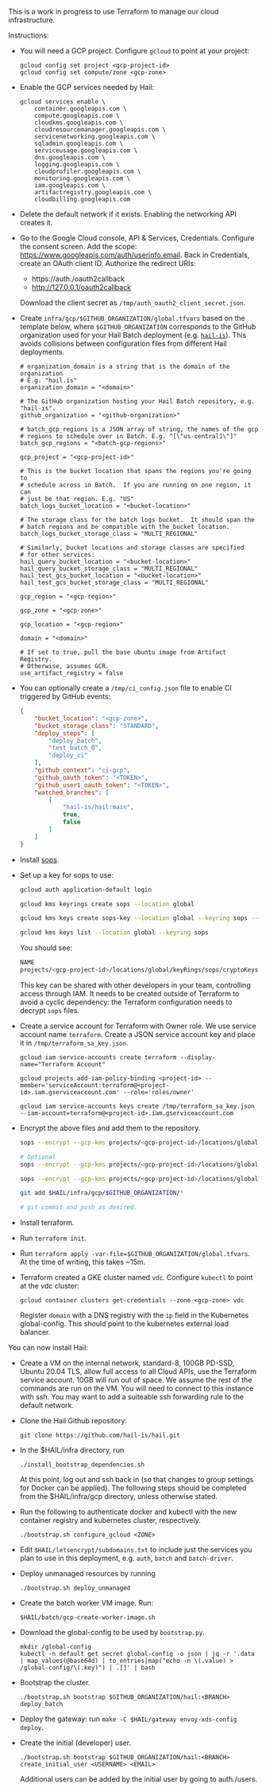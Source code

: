 This is a work in progress to use Terraform to manage our cloud
infrastructure.

Instructions:

- You will need a GCP project.  Configure `gcloud` to point at your project:

   ```
   gcloud config set project <gcp-project-id>
   gcloud config set compute/zone <gcp-zone>
   ```

- Enable the GCP services needed by Hail:

   ```
   gcloud services enable \
       container.googleapis.com \
       compute.googleapis.com \
       cloudkms.googleapis.com \
       cloudresourcemanager.googleapis.com \
       servicenetworking.googleapis.com \
       sqladmin.googleapis.com \
       serviceusage.googleapis.com \
       dns.googleapis.com \
       logging.googleapis.com \
       cloudprofiler.googleapis.com \
       monitoring.googleapis.com \
       iam.googleapis.com \
       artifactregistry.googleapis.com \
       cloudbilling.googleapis.com
   ```

- Delete the default network if it exists. Enabling the networking
  API creates it.

- Go to the Google Cloud console, API & Services, Credentials.
  Configure the consent screen.  Add the scope:
  https://www.googleapis.com/auth/userinfo.email.  Back in Credentials, create an OAuth
  client ID.  Authorize the redirect URIs:

   - https://auth.<domain>/oauth2callback
   - http://127.0.0.1/oauth2callback

  Download the client secret as `/tmp/auth_oauth2_client_secret.json`.

- Create `infra/gcp/$GITHUB_ORGANIZATION/global.tfvars` based on the template below, where `$GITHUB_ORGANIZATION` corresponds to the GitHub organization used for your Hail Batch deployment (e.g. [`hail-is`](https://github.com/hail-is/hail)). This avoids collisions between configuration files from different Hail deployments.


   ```
   # organization_domain is a string that is the domain of the organization
   # E.g. "hail.is"
   organization_domain = "<domain>"

   # The GitHub organization hosting your Hail Batch repository, e.g. "hail-is".
   github_organization = "<github-organization>"

   # batch_gcp_regions is a JSON array of string, the names of the gcp
   # regions to schedule over in Batch. E.g. "[\"us-central1\"]"
   batch_gcp_regions = "<batch-gcp-regions>"

   gcp_project = "<gcp-project-id>"

   # This is the bucket location that spans the regions you're going to
   # schedule across in Batch.  If you are running on one region, it can
   # just be that region. E.g. "US"
   batch_logs_bucket_location = "<bucket-location>"

   # The storage class for the batch logs bucket.  It should span the
   # batch regions and be compatible with the bucket location.
   batch_logs_bucket_storage_class = "MULTI_REGIONAL"

   # Similarly, bucket locations and storage classes are specified
   # for other services:
   hail_query_bucket_location = "<bucket-location>"
   hail_query_bucket_storage_class = "MULTI_REGIONAL"
   hail_test_gcs_bucket_location = "<bucket-location>"
   hail_test_gcs_bucket_storage_class = "MULTI_REGIONAL"

   gcp_region = "<gcp-region>"

   gcp_zone = "<gcp-zone>"

   gcp_location = "<gcp-region>"

   domain = "<domain>"

   # If set to true, pull the base ubuntu image from Artifact Registry.
   # Otherwise, assumes GCR.
   use_artifact_registry = false
   ```

- You can optionally create a `/tmp/ci_config.json` file to enable CI triggered by GitHub events:

  ```json
  {
      "bucket_location": "<gcp-zone>",
      "bucket_storage_class": "STANDARD",
      "deploy_steps": [
          "deploy_batch",
          "test_batch_0",
          "deploy_ci"
      ],
      "github_context": "ci-gcp",
      "github_oauth_token": "<TOKEN>",
      "github_user1_oauth_token": "<TOKEN>",
      "watched_branches": [
          [
              "hail-is/hail:main",
              true,
              false
          ]
      ]
  }
  ```

- Install [sops](https://github.com/mozilla/sops).

- Set up a key for sops to use:

  ```sh
  gcloud auth application-default login

  gcloud kms keyrings create sops --location global

  gcloud kms keys create sops-key --location global --keyring sops --purpose encryption

  gcloud kms keys list --location global --keyring sops
  ```

  You should see:

  ```sh
  NAME                                                                         PURPOSE          PRIMARY_STATE
  projects/<gcp-project-id>/locations/global/keyRings/sops/cryptoKeys/sops-key ENCRYPT_DECRYPT  ENABLED
  ```

  This key can be shared with other developers in your team, controlling access through IAM.  It needs to be created outside of Terraform to avoid a cyclic dependency: the Terraform configuration needs to decrypt `sops` files.

- Create a service account for Terraform with Owner role.  We use
  service account name `terraform`.  Create a JSON service account key
  and place it in `/tmp/terraform_sa_key.json`.

  ```
  gcloud iam service-accounts create terraform --display-name="Terraform Account"

  gcloud projects add-iam-policy-binding <project-id> --member='serviceAccount:terraform@<project-id>.iam.gserviceaccount.com' --role='roles/owner'

  gcloud iam service-accounts keys create /tmp/terraform_sa_key.json  --iam-account=terraform@<project-id>.iam.gserviceaccount.com
  ```


- Encrypt the above files and add them to the repository.

  ```sh
  sops --encrypt --gcp-kms projects/<gcp-project-id>/locations/global/keyRings/sops/cryptoKeys/sops-key /tmp/auth_oauth2_client_secret.json > $HAIL/infra/gcp/$GITHUB_ORGANIZATION/auth_oauth2_client_secret.enc.json

  # Optional
  sops --encrypt --gcp-kms projects/<gcp-project-id>/locations/global/keyRings/sops/cryptoKeys/sops-key /tmp/ci_config.json > $HAIL/infra/gcp/$GITHUB_ORGANIZATION/ci_config.enc.json

  sops --encrypt --gcp-kms projects/<gcp-project-id>/locations/global/keyRings/sops/cryptoKeys/sops-key /tmp/terraform_sa_key.json > $HAIL/infra/gcp/$GITHUB_ORGANIZATION/terraform_sa_key.enc.json

  git add $HAIL/infra/gcp/$GITHUB_ORGANIZATION/*

  # git commit and push as desired.
  ```

- Install terraform.

- Run `terraform init`.

- Run `terraform apply -var-file=$GITHUB_ORGANIZATION/global.tfvars`.  At the
  time of writing, this takes ~15m.

- Terraform created a GKE cluster named `vdc`.  Configure `kubectl`
   to point at the vdc cluster:

   ```
   gcloud container clusters get-credentials --zone <gcp-zone> vdc
   ```

   Register `domain` with a DNS registry with the `ip` field in the
   Kubernetes global-config. This should point to the kubernetes
   external load balancer.


You can now install Hail:

- Create a VM on the internal network, standard-8, 100GB PD-SSD,
  Ubuntu 20.04 TLS, allow full access to all Cloud APIs, use the
  Terraform service account.  10GB will run out of space.  We assume
  the rest of the commands are run on the VM.  You will need to
  connect to this instance with ssh.  You may want to add a suiteable
  ssh forwarding rule to the default network.

- Clone the Hail Github repository:

  ```
  git clone https://github.com/hail-is/hail.git
  ```

- In the $HAIL/infra directory, run

  ```
  ./install_bootstrap_dependencies.sh
  ```

  At this point, log out and ssh back in (so that changes to group settings
  for Docker can be applied). The following steps should be completed from
  the $HAIL/infra/gcp directory, unless otherwise stated.

- Run the following to authenticate docker and kubectl with the new
  container registry and kubernetes cluster, respectively.

  ```
  ./bootstrap.sh configure_gcloud <ZONE>
  ```

- Edit `$HAIL/letsencrypt/subdomains.txt` to include just the services you plan
  to use in this deployment, e.g. `auth`, `batch` and `batch-driver`.

- Deploy unmanaged resources by running

  ```
  ./bootstrap.sh deploy_unmanaged
  ```

- Create the batch worker VM image. Run:

  ```
  $HAIL/batch/gcp-create-worker-image.sh
  ```

- Download the global-config to be used by `bootstrap.py`.

  ```
  mkdir /global-config
  kubectl -n default get secret global-config -o json | jq -r '.data | map_values(@base64d) | to_entries|map("echo -n \(.value) > /global-config/\(.key)") | .[]' | bash
  ```

- Bootstrap the cluster.

  ```
  ./bootstrap.sh bootstrap $GITHUB_ORGANIZATION/hail:<BRANCH> deploy_batch
  ```

- Deploy the gateway: run `make -C $HAIL/gateway envoy-xds-config deploy`.

- Create the initial (developer) user.

  ```
  ./bootstrap.sh bootstrap $GITHUB_ORGANIZATION/hail:<BRANCH> create_initial_user <USERNAME> <EMAIL>
  ```

  Additional users can be added by the initial user by going to auth.<domain>/users.
